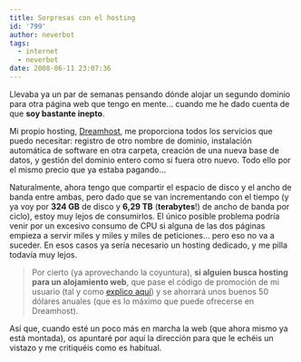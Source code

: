 ```yaml
---
title: Sorpresas con el hosting
id: '799'
author: neverbot
tags:
  - internet
  - neverbot
date: 2008-06-11 23:07:36
---
```


Llevaba ya un par de semanas pensando dónde alojar un segundo dominio para otra página web que tengo en mente... cuando me he dado cuenta de que **soy bastante inepto**.

Mi propio hosting, [Dreamhost](https://neverbot.com/hosting/), me proporciona todos los servicios que puedo necesitar: registro de otro nombre de dominio, instalación automática de software en otra carpeta, creación de una nueva base de datos, y gestión del dominio entero como si fuera otro nuevo. Todo ello por el mismo precio que ya estaba pagando...

Naturalmente, ahora tengo que compartir el espacio de disco y el ancho de banda entre ambas, pero dado que se van incrementando con el tiempo (y ya voy por **324 GB** de disco y **6,29 TB** (**terabytes**!) de ancho de banda por ciclo), estoy muy lejos de consumirlos. El único posible problema podría venir por un excesivo consumo de CPU si alguna de las dos páginas empieza a servir miles y miles y miles de peticiones... pero eso no va a suceder. En esos casos ya sería necesario un hosting dedicado, y me pilla todavía muy lejos.

> Por cierto (ya aprovechando la coyuntura), **si alguien busca hosting para un alojamiento web**, que pase el código de promoción de mi usuario (tal y como [explico aquí](/hosting/)) y se ahorrará unos buenos 50 dólares anuales (que es lo máximo que puede ofrecerse en Dreamhost).

Así que, cuando esté un poco más en marcha la web (que ahora mismo ya está montada), os apuntaré por aquí la dirección para que le echéis un vistazo y me critiquéis como es habitual.
